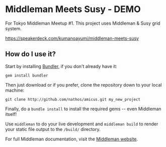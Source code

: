 Middleman Meets Susy - DEMO
===

For Tokyo Middleman Meetup #1.
This project uses Middleman & Susy grid system.

https://speakerdeck.com/kumanoayumi/middleman-meets-susy

## How do I use it?

Start by installing [Bundler](http://gembundler.com/), if you don't already have it:

```
gem install bundler
```

Then just download or if you prefer, clone the repository down to your local machine:

```
git clone http://github.com/nathos/amicus.git my_new_project
```

Finally, do a ```bundle install``` to install the required gems -- even Middleman itself!

Use ```middleman``` to do your live development and ```middleman build``` to render your static file output to the ```/build/``` directory.

For full Middleman documentation, visit the [Middleman website](http://middlemanapp.com/).

